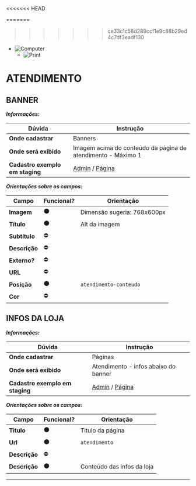 














<<<<<<< HEAD

=======
>>>>>>> ce33c1c58d289ccf1e9c88b29ed4c7df3eadf130
- ![Computer](../images/prints/computer.png)
  - ![Print](../images/prints/06-atendimento.png)

# ATENDIMENTO

## BANNER

***Informações:***

| Dúvida                          | Instrução                |
| ------------------------------- | ------------------------ |
| **Onde cadastrar**              | Banners                  |
| **Onde será exibido**           | Imagem acima do conteúdo da página de atendimento - Máximo 1 |
| **Cadastro exemplo em staging** | [Admin](https://template5.vnda.dev/admin/midias/editar?id=17) / [Página](https://template5.vnda.dev/p/atendimento) |

***Orientações sobre os campos:***

| Campo         | Funcional?          | Orientação                                           |
| ------------- | ------------------- | ---------------------------------------------------- |
| **Imagem**    | :black_circle:      | Dimensão sugeria: 768x600px                          |
| **Título**    | :black_circle:      | Alt da imagem                                        |
| **Subtítulo** | :no_entry:          |                                                      |
| **Descrição** | :no_entry:          |                                                      |
| **Externo?**  | :no_entry:          |                                                      |
| **URL**       | :no_entry:          |                                                      |
| **Posição**   | :black_circle:      | `atendimento-conteudo`                               |
| **Cor**       | :no_entry:          |                                                      |

## INFOS DA LOJA

***Informações:***

| Dúvida                          | Instrução                |
| ------------------------------- | ------------------------ |
| **Onde cadastrar**              | Páginas                  |
| **Onde será exibido**           | Atendimento - infos abaixo do banner |
| **Cadastro exemplo em staging** | [Admin](https://template5.vnda.dev/admin/paginas/editar?id=atendimento) / [Página](https://template5.vnda.dev/p/atendimento) |

***Orientações sobre os campos:***

| Campo         | Funcional?     | Orientação       |
| ------------- | -------------- | ---------------- |
| **Titulo**    | :black_circle: | Titulo da página |
| **Url**       | :black_circle: | `atendimento`    |
| **Descrição** | :no_entry:     |                  |
| **Descrição** | :black_circle: | Conteúdo das infos da loja |

***

